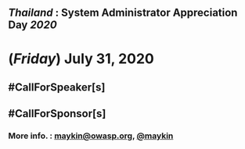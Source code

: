 ## ***Thailand*** : System Administrator Appreciation Day ***2020***
# **(*Friday*) July 31, 2020**

## #CallForSpeaker[s]
## #CallForSponsor[s]

### More info. : <maykin@owasp.org>, [@maykin](https://line.me/R/ti/p/%40maykin)